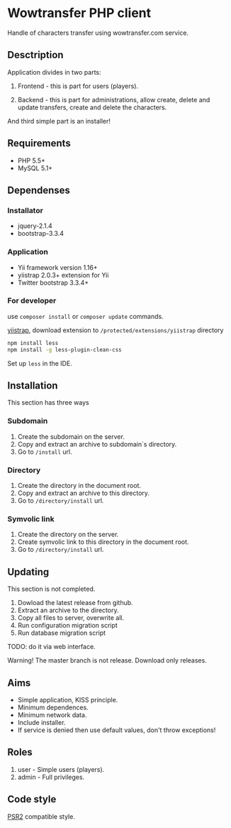 # Wowtransfer PHP client #

Handle of characters transfer using wowtransfer.com service.


## Desctription ##

Application divides in two parts:

1. Frontend - this is part for users (players).

2. Backend - this is part for administrations, allow create, delete and update transfers, create and delete the characters.

And third simple part is an installer!

## Requirements

* PHP 5.5+
* MySQL 5.1+


## Dependenses ##

### Installator

* jquery-2.1.4
* bootstrap-3.3.4

### Application

* Yii framework version 1.16+
* yiistrap 2.0.3+ extension for Yii
* Twitter bootstrap 3.3.4+

### For developer

use `composer install` or `composer update` commands.

[yiistrap](https://github.com/crisu83/yiistrap/releases),
download extension to `/protected/extensions/yiistrap` directory

```sh
npm install less
npm install -g less-plugin-clean-css
```

Set up `less` in the IDE.



## Installation

This section has three ways

### Subdomain

1. Create the subdomain on the server.
2. Copy and extract an archive to subdomain`s directory.
3. Go to `/install` url.

### Directory

1. Create the directory in the document root.
2. Copy and extract an archive to this directory.
3. Go to `/directory/install` url.

### Symvolic link

1. Create the directory on the server.
2. Create symvolic link to this directory in the document root.
3. Go to `/directory/install` url.


## Updating

This section is not completed.

1. Dowload the latest release from github.
2. Extract an archive to the directory.
3. Copy all files to server, overwrite all.
5. Run configuration migration script
6. Run database migration script

TODO: do it via web interface.

Warning! The master branch is not release. Download only releases.


## Aims

* Simple application, KISS principle.
* Minimum dependences.
* Minimum network data.
* Include installer.
* If service is denied then use default values, don't throw exceptions!


## Roles ##

1. user - Simple users (players).
2. admin - Full privileges.


## Code style ##

[PSR2](https://github.com/php-fig/fig-standards/blob/master/accepted/PSR-2-coding-style-guide.md "PSR2")
compatible style.